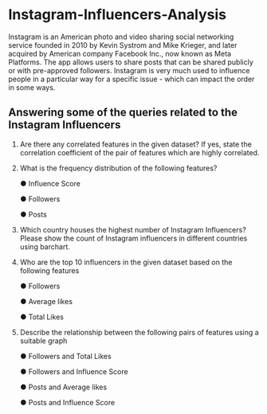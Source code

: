 # Instagram-Influencers-Analysis

Instagram is an American photo and video sharing social networking service founded in 2010 by
Kevin Systrom and Mike Krieger, and later acquired by American company Facebook Inc., now
known as Meta Platforms. The app allows users to share posts that can be shared publicly or
with pre-approved followers.
Instagram is very much used to influence people in a particular way for a specific issue - which
can impact the order in some ways.

## Answering some of the queries related to the Instagram Influencers 
 
1. Are there any correlated features in the given dataset? If yes, state the correlation
  coefficient of the pair of features which are highly correlated.

2. What is the frequency distribution of the following features?
   
   ● Influence Score
   
   ● Followers
   
   ● Posts

4. Which country houses the highest number of Instagram Influencers? Please show the
   count of Instagram influencers in different countries using barchart.

5. Who are the top 10 influencers in the given dataset based on the following features
 
   ● Followers
   
   ● Average likes
   
   ● Total Likes

5. Describe the relationship between the following pairs of features using a suitable graph

   ● Followers and Total Likes
   
   ● Followers and Influence Score
   
   ● Posts and Average likes
   
   ● Posts and Influence Score

